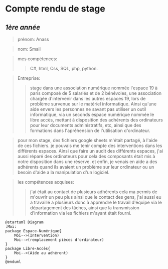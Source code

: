 # **Compte rendu de stage**
## *1ère année*

>prénom:
>Anass

>nom:
>Smail

>mes compétences:
>>C#, html, Css, SQL, php, python.

>Entreprise:
>>stage dans une association numérique nommée l'espace 19 à paris composé de 5 salariés et de 2 bénévoles, une association chargée d'intervenir dans les autres espaces 19, lors de problème survenue sur le matériel informatique. Ainsi qu'une aide envers les personnes ne savant pas utiliser un outil informatique, via un seconds espace numérique nommée le libre accès, mettant à disposition des adhérents des ordinateurs pour leur documents administratifs, etc, ainsi que des formations dans l'apréhension de l'utilisation d'ordinateur.

>pour mon stage, des fichiers google sheets m'était partagé, à l'aide de ces fichiers. je pouvais me tenir compte des interventions dans les différents espaces. Ainsi que faire un audit des différents espaces, j'ai aussi réparé des ordinateurs pour cela des composants était mis à notre disposition dans une réserve. et enfin, je venais en aide a des adhérents quand ils avaient un problème sur leur ordinateur ou un besoin d'aide a la manipulation d'un logiciel.

>les compétences acquises:
>>j'ai était au contact de plusieurs adhérents cela ma permis de m'ouvrir un peu plus ainsi que le contact des gens, j'ai aussi eu a travaillé a plusieurs donc à apprendre le travail d'équipe via le départagement des tâches, ainsi que la transmission d'information via les fichiers m'ayant était fourni.

```plantuml
@startuml Diagram
:Moi:
package Espace-Numérique{
    Moi-->(Intervention)
    Moi-->(remplacement pièces d'ordinateur)
}
package Libre-Accès{
    Moi-->(Aide au adhérent)
}
@enduml
```
